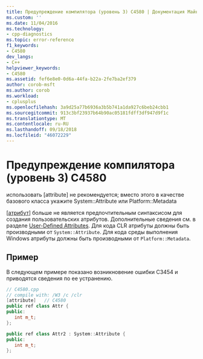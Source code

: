 ```yaml
---
title: Предупреждение компилятора (уровень 3) C4580 | Документация Майкрософт
ms.custom: ''
ms.date: 11/04/2016
ms.technology:
- cpp-diagnostics
ms.topic: error-reference
f1_keywords:
- C4580
dev_langs:
- C++
helpviewer_keywords:
- C4580
ms.assetid: fef6e8e0-0d6a-44fa-b22a-2fe7ba2ef379
author: corob-msft
ms.author: corob
ms.workload:
- cplusplus
ms.openlocfilehash: 3a9d25a77b6936a3b5b741a1da927c6beb24cbb1
ms.sourcegitcommit: 913c3bf23937b64b90ac05181fdff3df947d9f1c
ms.translationtype: MT
ms.contentlocale: ru-RU
ms.lasthandoff: 09/18/2018
ms.locfileid: "46072229"
---
```

# <a name="compiler-warning-level-3-c4580"></a>Предупреждение компилятора (уровень 3) C4580

использовать [attribute] не рекомендуется; вместо этого в качестве базового класса укажите System::Attribute или Platform::Metadata

[[атрибут](../../windows/attribute.md)] больше не является предпочтительным синтаксисом для создания пользовательских атрибутов. Дополнительные сведения см. в разделе [User-Defined Attributes](../../windows/user-defined-attributes-cpp-component-extensions.md). Для кода CLR атрибуты должны быть производными от `System::Attribute`. Для кода среды выполнения Windows атрибуты должны быть производными от `Platform::Metadata`.

## <a name="example"></a>Пример

В следующем примере показано возникновение ошибки C3454 и приводятся сведения по ее устранению.

```cpp
// C4580.cpp
// compile with: /W3 /c /clr
[attribute]   // C4580
public ref class Attr {
public:
   int m_t;
};

public ref class Attr2 : System::Attribute {
public:
   int m_t;
};
```